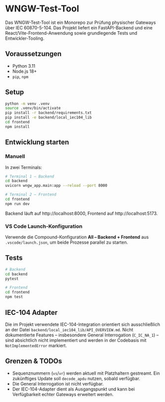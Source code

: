 # WNGW-Test-Tool

Das WNGW-Test-Tool ist ein Monorepo zur Prüfung physischer Gateways über IEC 60870-5-104. Das Projekt liefert ein FastAPI-Backend und eine React/Vite-Frontend-Anwendung sowie grundlegende Tests und Entwickler-Tooling.

## Voraussetzungen
- Python 3.11
- Node.js 18+
- `pip`, `npm`

## Setup
```bash
python -m venv .venv
source .venv/bin/activate
pip install -r backend/requirements.txt
pip install -e backend/local_iec104_lib
cd frontend
npm install
```

## Entwicklung starten
### Manuell
In zwei Terminals:
```bash
# Terminal 1 – Backend
cd backend
uvicorn wngw_app.main:app --reload --port 8000

# Terminal 2 – Frontend
cd frontend
npm run dev
```
Backend läuft auf http://localhost:8000, Frontend auf http://localhost:5173.

### VS Code Launch-Konfiguration
Verwende die Compound-Konfiguration **All – Backend + Frontend** aus `.vscode/launch.json`, um beide Prozesse parallel zu starten.

## Tests
```bash
# Backend
cd backend
pytest

# Frontend
cd frontend
npm test
```

## IEC-104 Adapter
Die im Projekt verwendete IEC-104-Integration orientiert sich ausschließlich an der Datei `backend/local_iec104_lib/API_OVERVIEW.md`. Nicht dokumentierte Features – insbesondere General Interrogation (`C_IC_NA_1`) – sind absichtlich nicht implementiert und werden in der Codebasis mit `NotImplementedError` markiert.

## Grenzen & TODOs
- Sequenznummern (`vs`/`vr`) werden aktuell mit Platzhaltern gestreamt. Ein zukünftiges Update soll `decode_apdu` nutzen, sobald verfügbar.
- Die General Interrogation ist nicht verfügbar.
- Der IEC-104-Adapter dient als Ausgangspunkt und kann bei Verfügbarkeit echter Gateways erweitert werden.

